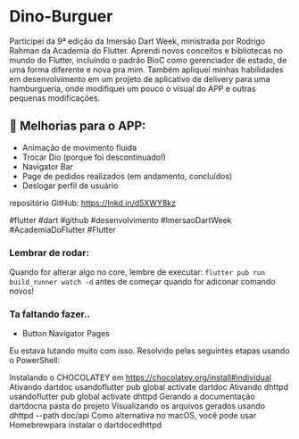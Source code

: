 # Dino-Burguer

Participei da 9ª edição da Imersão Dart Week, ministrada por Rodrigo Rahman da Academia do Flutter. Aprendi novos conceitos e bibliotecas no mundo do Flutter, incluindo o padrão BloC como gerenciador de estado, de uma forma diferente e nova pra mim. Também apliquei minhas habilidades em desenvolvimento em um projeto de aplicativo de delivery para uma hamburgueria, onde modifiquei um pouco o visual do APP e outras pequenas modificações.

## 👾 Melhorias para o APP:
- Animação de movimento fluida
- Trocar Dio (porque foi descontinuado!)
- Navigator Bar
- Page de pedidos realizados (em andamento, concluídos)
- Deslogar perfil de usuário

repositório GitHub: https://lnkd.in/d5XWY8kz

#flutter #dart #github #desenvolvimento #ImersaoDartWeek #AcademiaDoFlutter #Flutter

### Lembrar de rodar:
Quando for alterar algo no core, lembre de executar:
``` flutter pub run build_runner watch -d ```
antes de começar quando for adiconar comando novos!

### Ta faltando fazer..
 - Button Navigator Pages

Eu estava lutando muito com isso. Resolvido pelas seguintes etapas usando o PowerShell:

Instalando o CHOCOLATEY em https://chocolatey.org/install#individual
Ativando dartdoc usandoflutter pub global activate dartdoc
Ativando dhttpd usandoflutter pub global activate dhttpd
Gerando a documentação dartdocna pasta do projeto
Visualizando os arquivos gerados usando dhttpd --path doc/api
Como alternativa no macOS, você pode usar Homebrewpara instalar o dartdocedhttpd